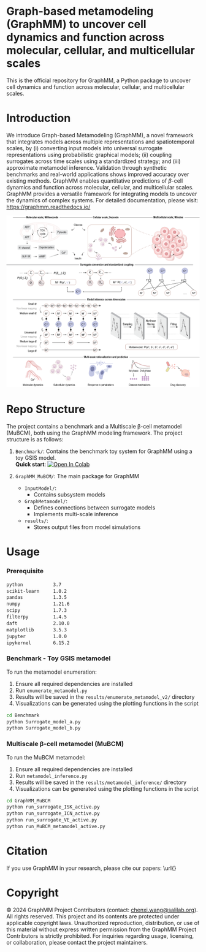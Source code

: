 # Graph-based metamodeling (GraphMM) to uncover cell dynamics and function across molecular, cellular, and multicellular scales

This is the official repository for GraphMM, a Python package to uncover cell dynamics and function across molecular, cellular, and multicellular scales.

# Introduction

We introduce Graph-based Metamodeling (GraphMM), a novel framework that integrates models across multiple representations and spatiotemporal scales, by (i) converting input models into universal surrogate representations using probabilistic graphical models; (ii) coupling surrogates across time scales using a standardized strategy; and (iii) approximate metamodel inference. Validation through synthetic benchmarks and real-world applications shows improved accuracy over existing methods. GraphMM enables quantitative predictions of $\beta$-cell dynamics and function across molecular, cellular, and multicellular scales. GraphMM provides a versatile framework for integrating models to uncover the dynamics of complex systems. 
For detailed documentation, please visit: https://graphmm.readthedocs.io/

<p align="center">
  <img src="./GraphMM.png" width="800"/>
</p>


# Repo Structure

The project contains a benchmark and a Multiscale β-cell metamodel (MuBCM), both using the GraphMM modeling framework. The project structure is as follows:
1. `Benchmark/`: Contains the benchmark toy system for GraphMM using a toy GSIS model.  
**Quick start**: [![Open In Colab](https://colab.research.google.com/assets/colab-badge.svg)](https://colab.research.google.com/drive/1mmF2elmdj9g20Y7XFUviKmAUEDBGiv6K?usp=sharing)
   

2. `GraphMM_MuBCM/`: The main package for GraphMM
     - `InputModel/`:
        - Contains subsystem models 
    - `GraphMetamodel/`:
        - Defines connections between surrogate models
        - Implements multi-scale inference
    - `results/`:
        - Stores output files from model simulations   



# Usage

### Prerequisite

```bash
python           3.7
scikit-learn     1.0.2
pandas           1.3.5
numpy            1.21.6
scipy            1.7.3
filterpy         1.4.5
daft             2.10.0
matplotlib       3.5.3
jupyter          1.0.0
ipykernel        6.15.2
```

### Benchmark - Toy GSIS metamodel
To run the metamodel enumeration:
1. Ensure all required dependencies are installed
2. Run `enumerate_metamodel.py`
3. Results will be saved in the `results/enumerate_metamodel_v2/` directory
4. Visualizations can be generated using the plotting functions in the script

```bash
cd Benchmark
python Surrogate_model_a.py
python Surrogate_model_b.py
```

### Multiscale β-cell metamodel (MuBCM)
To run the MuBCM metamodel:
1. Ensure all required dependencies are installed
2. Run `metamodel_inference.py`
3. Results will be saved in the `results/metamodel_inference/` directory
4. Visualizations can be generated using the plotting functions in the script

```bash
cd GraphMM_MuBCM
python run_surrogate_ISK_active.py
python run_surrogate_ICN_active.py
python run_surrogate_VE_active.py
python run_MuBCM_metamodel_active.py
```



# Citation

If you use GraphMM in your research, please cite our papers: \url{}

# Copyright

© 2024 GraphMM Project Contributors (contact: <a href="mailto:chenxi.wang@salilab.org">chenxi.wang@salilab.org</a>). All rights reserved. This project and its contents are protected under applicable copyright laws. Unauthorized reproduction, distribution, or use of this material without express written permission from the GraphMM Project Contributors is strictly prohibited. For inquiries regarding usage, licensing, or collaboration, please contact the project maintainers.

